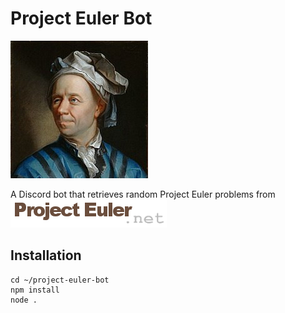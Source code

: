 # Project Euler Bot

![leonhard-euler](https://github.com/carlcorder/project-euler-bot/blob/master/img/euler-portrait.jpg)

A Discord bot that retrieves random Project Euler problems from ![logo](https://github.com/carlcorder/project-euler-bot/blob/master/img/project-euler-logo.png)

## Installation

```
cd ~/project-euler-bot
npm install
node .
```
